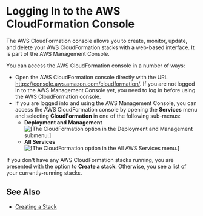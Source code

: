 # Logging In to the AWS CloudFormation Console<a name="cfn-console-login"></a>

 The AWS CloudFormation console allows you to create, monitor, update, and delete your AWS CloudFormation stacks with a web\-based interface\. It is part of the AWS Management Console\. 

 You can access the AWS CloudFormation console in a number of ways: 
+ Open the AWS CloudFormation console directly with the URL [https://console\.aws\.amazon\.com/cloudformation/](https://console.aws.amazon.com/cloudformation/)\. If you are not logged in to the AWS Management Console yet, you need to log in before using the AWS CloudFormation console\.
+ If you are logged into and using the AWS Management Console, you can access the AWS CloudFormation console by opening the **Services** menu and selecting **CloudFormation** in one of the following sub\-menus:
  + **Deployment and Management**  
![\[The CloudFormation option in the Deployment and Management submenu.\]](http://docs.aws.amazon.com/AWSCloudFormation/latest/UserGuide/images/console-service-selector-deployment.png)
  + **All Services**  
![\[The CloudFormation option in the All AWS Services menu.\]](http://docs.aws.amazon.com/AWSCloudFormation/latest/UserGuide/images/console-service-selector-all.png)

If you don't have any AWS CloudFormation stacks running, you are presented with the option to **Create a stack**\. Otherwise, you see a list of your currently\-running stacks\.

## See Also<a name="w4622ab1c15c13b9c11"></a>
+ [Creating a Stack](cfn-console-create-stack.md)